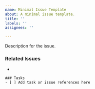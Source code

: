 ```yaml
---
name: Minimal Issue Template
about: A minimal issue template.
title: ''
labels: ''
assignees: ''

---
```


Description for the issue.

### Related Issues

- 

```[tasklist]
### Tasks
- [ ] Add task or issue references here
```
